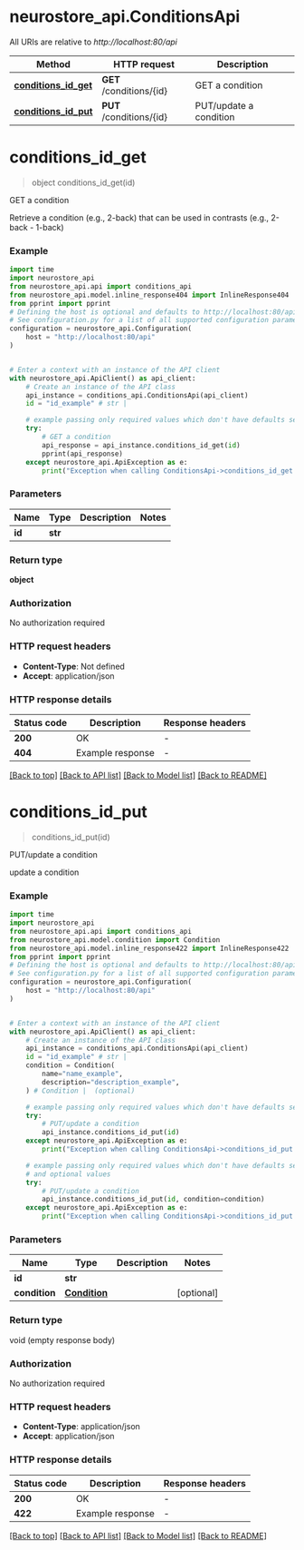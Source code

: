 # neurostore_api.ConditionsApi

All URIs are relative to *http://localhost:80/api*

Method | HTTP request | Description
------------- | ------------- | -------------
[**conditions_id_get**](ConditionsApi.md#conditions_id_get) | **GET** /conditions/{id} | GET a condition
[**conditions_id_put**](ConditionsApi.md#conditions_id_put) | **PUT** /conditions/{id} | PUT/update a condition


# **conditions_id_get**
> object conditions_id_get(id)

GET a condition

Retrieve a condition (e.g., 2-back) that can be used in contrasts (e.g., 2-back - 1-back)

### Example

```python
import time
import neurostore_api
from neurostore_api.api import conditions_api
from neurostore_api.model.inline_response404 import InlineResponse404
from pprint import pprint
# Defining the host is optional and defaults to http://localhost:80/api
# See configuration.py for a list of all supported configuration parameters.
configuration = neurostore_api.Configuration(
    host = "http://localhost:80/api"
)


# Enter a context with an instance of the API client
with neurostore_api.ApiClient() as api_client:
    # Create an instance of the API class
    api_instance = conditions_api.ConditionsApi(api_client)
    id = "id_example" # str | 

    # example passing only required values which don't have defaults set
    try:
        # GET a condition
        api_response = api_instance.conditions_id_get(id)
        pprint(api_response)
    except neurostore_api.ApiException as e:
        print("Exception when calling ConditionsApi->conditions_id_get: %s\n" % e)
```


### Parameters

Name | Type | Description  | Notes
------------- | ------------- | ------------- | -------------
 **id** | **str**|  |

### Return type

**object**

### Authorization

No authorization required

### HTTP request headers

 - **Content-Type**: Not defined
 - **Accept**: application/json


### HTTP response details
| Status code | Description | Response headers |
|-------------|-------------|------------------|
**200** | OK |  -  |
**404** | Example response |  -  |

[[Back to top]](#) [[Back to API list]](../README.md#documentation-for-api-endpoints) [[Back to Model list]](../README.md#documentation-for-models) [[Back to README]](../README.md)

# **conditions_id_put**
> conditions_id_put(id)

PUT/update a condition

update a condition

### Example

```python
import time
import neurostore_api
from neurostore_api.api import conditions_api
from neurostore_api.model.condition import Condition
from neurostore_api.model.inline_response422 import InlineResponse422
from pprint import pprint
# Defining the host is optional and defaults to http://localhost:80/api
# See configuration.py for a list of all supported configuration parameters.
configuration = neurostore_api.Configuration(
    host = "http://localhost:80/api"
)


# Enter a context with an instance of the API client
with neurostore_api.ApiClient() as api_client:
    # Create an instance of the API class
    api_instance = conditions_api.ConditionsApi(api_client)
    id = "id_example" # str | 
    condition = Condition(
        name="name_example",
        description="description_example",
    ) # Condition |  (optional)

    # example passing only required values which don't have defaults set
    try:
        # PUT/update a condition
        api_instance.conditions_id_put(id)
    except neurostore_api.ApiException as e:
        print("Exception when calling ConditionsApi->conditions_id_put: %s\n" % e)

    # example passing only required values which don't have defaults set
    # and optional values
    try:
        # PUT/update a condition
        api_instance.conditions_id_put(id, condition=condition)
    except neurostore_api.ApiException as e:
        print("Exception when calling ConditionsApi->conditions_id_put: %s\n" % e)
```


### Parameters

Name | Type | Description  | Notes
------------- | ------------- | ------------- | -------------
 **id** | **str**|  |
 **condition** | [**Condition**](Condition.md)|  | [optional]

### Return type

void (empty response body)

### Authorization

No authorization required

### HTTP request headers

 - **Content-Type**: application/json
 - **Accept**: application/json


### HTTP response details
| Status code | Description | Response headers |
|-------------|-------------|------------------|
**200** | OK |  -  |
**422** | Example response |  -  |

[[Back to top]](#) [[Back to API list]](../README.md#documentation-for-api-endpoints) [[Back to Model list]](../README.md#documentation-for-models) [[Back to README]](../README.md)


